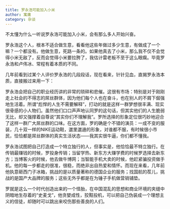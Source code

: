 ```yaml
---
title: 罗永浩可能加入小米
author: 寓庸
category: 杂谈
---
```

不太懂为什么一听说罗永浩可能加入小米，会有那么多人开始兴奋。

罗永浩这个人，根本不适合做生意，看看他这些年做过多少生意，有做成了一个嘛？一个都没有。他做生意，死路一条的。如果他真去了小米，那么我不仅不会觉得小米无敌了，反而会觉得小米要拉胯了，我估计雷老板不至于这么眼瘸。毕竟罗永浩和卢伟冰、常程有着本质的不同。

几年前看到过某个人评价罗永浩的几段段话，现在看来，针针见血，直揭罗永浩本质，直接搬过来用一下：

罗永浩会把自己的职业经历讲的非常的琐碎和悲催。这很有市场：特别是对于刚刚走上社会的不得志的屌丝群体，因为他们每个人也在奋斗，也在别人的不屑下倔强地生活着。所谓“彪悍的人生不需要解释”，打动的就是这样一群梦想很丰满、现实很骨感的小人物们。虽然他们口口声声地认同罗的这句话，但其实他们的人生脆弱无比，却又强撑着自尊说“其实你们不理解我”。罗所选择的形象定位很巧妙地迎合了这样一群广大屌丝群的口味。在这方面，罗的确是个不错的演员：一成不变的服装，几十双一样的NIKE运动鞋，邋里邋遢的形象，对谁都不服，有时候很小市民，恰恰都是屌丝群体的真实生活状态——我其实很牛逼，你们都不懂我。

罗永浩试图把自己打造成一个特立独行的人，但事实是，他恰恰最不特立独行。在传销最赚钱的时候，罗投身传销；当留学热、新东方大赚学费的时候罗选择去新东方；当博客火的时候，他去做牛博网；当智能手机大卖的时候，他赶紧骗投资做手机。他的每一步都走的很准，很稳，而绝非出自热爱和情怀。而现在来看，几年前他执意砸西门子冰箱，挑战的是以质量著称的德国企业的服务；找国航的茬儿，挑战的是国产大品牌的服务；这些无外乎都是在为锤子手机做营销铺垫。

罗就是这么一个时代创造出来的一个怪胎，在中国混乱的思想和商业环境的夹缝中阴暗地生存着的“史麦戈”，他贪婪成性，狡黠投机，可以把自己伪装成一个理想主义的信徒，却随时可以跳出来咬伤那些善良的人们。